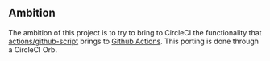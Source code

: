 ## Ambition

The ambition of this project is to try to bring to CircleCI the functionality that [actions/github-script](https://github.com/actions/github-script) brings to [Github Actions](https://github.com/features/actions). This porting is done through a CircleCI Orb.

